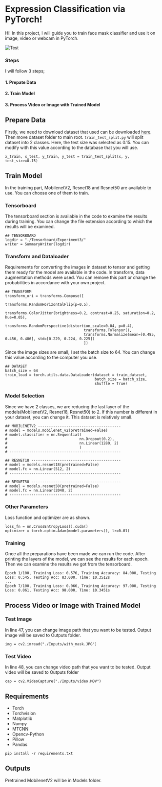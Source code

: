 # Expression Classification via PyTorch!

Hi! In this project, I will guide you to train face mask classifier and use it on image, video or webcam in PyTorch.

![Test](Outputs/output-video.gif)

### Steps
I will follow 3 steps;
#### 1. Prepate Data
#### 2. Train Model
#### 3. Process Video or Image with Trained Model

## Prepare Data

Firstly, we need to download dataset that used can be downloaded [here](https://drive.google.com/drive/folders/1XDte2DL2Mf_hw4NsmGst7QtYoU7sMBVG?usp=sharing). Then move dataset folder to main root. `train_test_split.py` will split dataset into 2 classes. Here, the test size was selected as 0.15. You can modify with this value according to the database that you will use.

```
x_train, x_test, y_train, y_test = train_test_split(x, y, test_size=0.15)
```

## Train Model

In the training part, MobilenetV2, Resnet18 and Resnet50 are available to use. You can choose one of them to train.

### Tensorboard

The tensorboard section is available in the code to examine the results during training. You can change the file extension according to which the results will be examined.

```
## TENSORBOARD
logdir = "./Tensorboard/Experiment3/"
writer = SummaryWriter(logdir)
```

### Transform and Dataloader

Requirements for converting the images in dataset to tensor and getting them ready for the model are available in the code. In transform, data augmentation methods were used. You can remove this part or change the probabilities in accordance with your own project.

```
## TRANSFORM
transform_ori = transforms.Compose([
                                    transforms.RandomHorizontalFlip(p=0.5),
                                    transforms.ColorJitter(brightness=0.2, contrast=0.25, saturation=0.2, hue=0.05),
                                    transforms.RandomPerspective(distortion_scale=0.04, p=0.4),
                                    transforms.ToTensor(),
                                    transforms.Normalize(mean=[0.485, 0.456, 0.406], std=[0.229, 0.224, 0.225])
                                    ])
```

Since the image sizes are small, I set the batch size to 64. You can change this value according to the computer you use.

```
## DATASET
batch_size = 64
train_load = torch.utils.data.DataLoader(dataset = train_dataset,
                                         batch_size = batch_size,
                                         shuffle = True)
```
### Model Selection

Since we have 2 classes, we are reducing the last layer of the models(MobilenetV2, Resnet18, Resnet50)  to 2. If this number is different in your dataset, you can change it. This dataset is relatively small.

```
## MOBILENETV2 --------------------------------------
# model = models.mobilenet_v2(pretrained=False)
# model.classifier = nn.Sequential(
#                                 nn.Dropout(0.2),
#                                 nn.Linear(1280, 2)
#                                 )
# ---------------------------------------------------

## RESNET18 -----------------------------------------
# model = models.resnet18(pretrained=False)
# model.fc = nn.Linear(512, 2)
# ---------------------------------------------------

## RESNET50 -----------------------------------------
# model = models.resnet50(pretrained=False)
# model.fc = nn.Linear(2048, 2)
# ---------------------------------------------------
```

### Other Parameters

Loss function and optimizer are as shown.

```
loss_fn = nn.CrossEntropyLoss().cuda()
optimizer = torch.optim.Adam(model.parameters(), lr=0.01)
```
### Training

Once all the preparations have been made we can run the code. After printing the layers of the model, we can see the results for each epoch. Then we can examine the results we got from the tensorboard.

```
Epoch 1/100, Training Loss: 0.576, Training Accuracy: 84.000, Testing Loss: 0.545, Testing Acc: 83.000, Time: 10.3512s
...
Epoch 7/100, Training Loss: 0.066, Training Accuracy: 97.000, Testing Loss: 0.061, Testing Acc: 98.000, Time: 10.3451s
```

## Process Video or Image with Trained Model

### Test Image
In line 47, you can change image path that you want to be tested. Output image will be saved to Outputs folder.

```
img = cv2.imread("./Inputs/with_mask.JPG")
```

### Test Video
In line 48, you can change video path that you want to be tested. Output video will be saved to Outputs folder

```
cap = cv2.VideoCapture("./Inputs/video.MOV")
```

## Requirements
- Torch
- Torchvision
- Matplotlib
- Numpy
- MTCNN
- Opencv-Python
- Pillow
- Pandas

```
pip install -r requirements.txt
```

## Outputs
Pretrained MobilenetV2 will be in Models folder.
